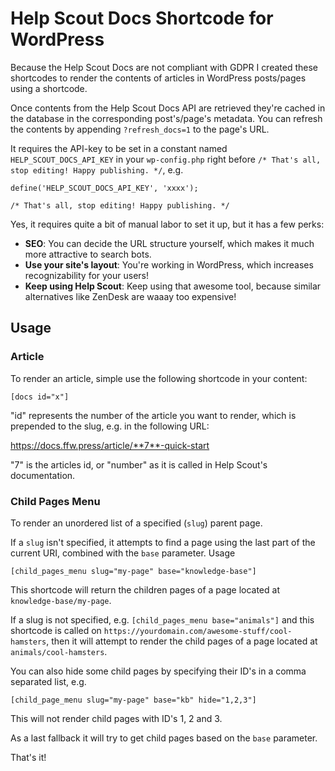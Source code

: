 # Help Scout Docs Shortcode for WordPress

Because the Help Scout Docs are not compliant with GDPR I created these shortcodes to render the contents of articles in WordPress posts/pages using a shortcode.

Once contents from the Help Scout Docs API are retrieved they're cached in the database in the corresponding post's/page's metadata. You can refresh the contents by appending `?refresh_docs=1` to the page's URL.

It requires the API-key to be set in a constant named `HELP_SCOUT_DOCS_API_KEY` in your `wp-config.php` right before `/* That's all, stop editing! Happy publishing. */`, e.g.

````
define('HELP_SCOUT_DOCS_API_KEY', 'xxxx');

/* That's all, stop editing! Happy publishing. */
````

Yes, it requires quite a bit of manual labor to set it up, but it has a few perks:

- **SEO**: You can decide the URL structure yourself, which makes it much more attractive to search bots.
- **Use your site's layout**: You're working in WordPress, which increases recognizability for your users!
- **Keep using Help Scout**: Keep using that awesome tool, because similar alternatives like ZenDesk are waaay too expensive!

## Usage

### Article

To render an article, simple use the following shortcode in your content:

`[docs id="x"]`

"id" represents the number of the article you want to render, which is prepended to the slug, e.g. in the following URL:

https://docs.ffw.press/article/**7**-quick-start

"7" is the articles id, or "number" as it is called in Help Scout's documentation.

### Child Pages Menu

To render an unordered list of a specified (`slug`) parent page.

If a `slug` isn't specified, it attempts to find a page using the last part of the current URI, combined with the `base` parameter.
Usage

`[child_pages_menu slug="my-page" base="knowledge-base"]`

This shortcode will return the children pages of a page located at `knowledge-base/my-page`.

If a slug is not specified, e.g. `[child_pages_menu base="animals"]` and this shortcode is called on `https://yourdomain.com/awesome-stuff/cool-hamsters`, then it will attempt to render the child pages of a page located at `animals/cool-hamsters`.

You can also hide some child pages by specifying their ID's in a comma separated list, e.g.

`[child_page_menu slug="my-page" base="kb" hide="1,2,3"]`

This will not render child pages with ID's 1, 2 and 3.

As a last fallback it will try to get child pages based on the `base` parameter.

That's it!